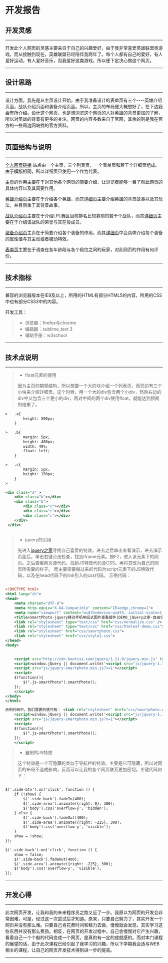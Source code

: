 # 开发报告


## 开发灵感 
-----

开发此个人网页的灵感主要来自于自己的兴趣爱好，由于我非常喜爱英雄联盟类游戏，而从接触到现在，英雄联盟已经陪伴我两年了。每个人都有自己的爱好，有人爱好运动，有人爱好音乐，而我爱好这类游戏，所以便下定决心做这个网页。

------





## 设计思路
-----

设计方面，我先是从主页设计开始，由于我准备设计的表单页有三个----英雄介绍页面，战队介绍页面和装备介绍页面。所以，主页的布局便大概想好了，在下边我会有所介绍。设计这个网页，也是想浏览这个网页的人对英雄的背景更加的了解，所以对英雄的背景有更多的关注。网页的内容多数来自于官网，其余的则是我在官方的一些周边网站找的官方资料。

-----


## 页面结构与说明
-----
[个人网页链接](https://easonyes.github.io/League-of-Legends/.)
站点由一个主页，三个列表页，一个表单页和若干个详细页组成。由于模版相同，所以详细页只使用一个作为代表。

[主页](https://easonyes.github.io/League-of-Legends/.)的作用主要在于对其他各个网页的简要介绍，让浏览者能够一目了然此网页的具体内容以及其简要作用。

[英雄介绍页](https://github.com/easonyes/League-of-Legends/blob/master/heroes.html)主要在于介绍各个英雄，而其[详细页](https://github.com/easonyes/League-of-Legends/blob/master/renma.html)主要介绍英雄的背景故事以及其玩法，并且侧重于其背景故事。

[战队介绍页](https://github.com/easonyes/League-of-Legends/blob/master/teams.html)主要在于介绍LPL赛区目前排名比较靠前的若干个战队，而其[详细页](https://github.com/easonyes/League-of-Legends/blob/master/rng.html)主要在于介绍该战队的荣誉与其在役成员。

[装备介绍页](https://github.com/easonyes/League-of-Legends/blob/master/equips.html)主页在于简要介绍各个装备的作用，而其[详细页](https://github.com/easonyes/League-of-Legends/blob/master/equips.html)中会具体介绍每个装备的属性值与其主动或者被动特效。

[表单页](https://github.com/easonyes/League-of-Legends/blob/master/form.html)主要在于调查在各年龄段与各个段位之间的玩家，对此网页的作用有何评价。

-----

## 技术指标
-----

兼容的浏览器版本在IE9及以上，所用的HTML有部分HTML5的内容，所用的CSS中也有部分CSS3中的内容。

开发工具：
> * 浏览器：firefox与chorme
> * 编辑器：sublime_text 3
> * 辅助手册：w3school

-----

## 技术点说明
-----

> * float元素的使用
>
> 因为主页的期望结构，所以想要一个大的块介绍一个列表页，而旁边有三个小块来介绍详细页。这个时候，用一个大的div包含两个小div，然后右边的div中又包含三个更小的div，再对中间的两个div使用float，就能达到预期的结果了。
```xml
>	.a{
		height: 500px;
	}

>	.b{
		margin: 5px;
		height: 480px;
		width: 49%;
		float: left;
	}

>	.c{
		margin: 5px;
		height: 150px;
	}
>	

<div class="a" >
    <div class="b"></div>
	<div class="b">
		<div class="c"></div>
		<div class="c"></div>
		<div class="c"></div>
	</div>
 </div>
 
```

> * jquery的引用
>
> 先进入[jquery之家](http://www.htmleaf.com/jQuery/)寻找自己喜爱的特效。进去之后单击查看演示，进去演示页面后，单击右键点击检查，找到iframe元素。按F2，进入该元素下的网页。之后查看网页源代码，找到JS特效代码及CSS。再将其改为自己的网页所需要的样子。
>而主要需要搬过来的代码为script元素下的JS特效代码，以及在head代码下的link引入的css代码。
示例代码：

```xml

<!DOCTYPE html>
<html lang="zh">
<head>
	<meta charset="UTF-8">
	<meta http-equiv="X-UA-Compatible" content="IE=edge,chrome=1"> 
	<meta name="viewport" content="width=device-width, initial-scale=1.0">
	<title>SmartPhoto-jquery移动手机响应式图片查看插件|DEMO_jQuery之家-自由分享jQuery、html5、css3的插件库</title>
	<link rel="stylesheet" type="text/css" href="css/normalize.css" />
	<link rel="stylesheet" type="text/css" href="css/htmleaf-demo.css">
	<link rel="stylesheet" href="css/smartphoto.css">
	<link rel="stylesheet" href="css/style2.css">
</head>
<body>

	
	<script src="http://cdn.bootcss.com/jquery/1.11.0/jquery.min.js" type="text/javascript"></script>
	<script>window.jQuery || document.write('<script src="js/jquery-1.11.0.min.js"><\/script>')</script>
	<script src="js/jquery-smartphoto.min.js?v=1"></script>
	<script>
	$(function(){
		$(".js-smartPhoto").smartPhoto();
	});
	</script>
</body>
</html>

示例代码中，我们需要的便只有：	<link rel="stylesheet" href="css/smartphoto.css">
	<script>window.jQuery || document.write('<script src="js/jquery-1.11.0.min.js"><\/script>')</script>
	<script src="js/jquery-smartphoto.min.js?v=1"></script>
	<script>
	$(function(){
		$(".js-smartPhoto").smartPhoto();
	});
	</script>

```


> * 自制的JS特效
>
>这个特效是一个可隐藏的类似于导航栏的特效。主要是它可隐藏，所以对网页的布局不造成影响，反而可以让我的各个网页联系更加密切。关键代码如下：
```xml

$('.side-btn').on('click', function () {
    if (!show) {
        $('.side-back').fadeIn(400);
        $('.side-area').animate({right: 0}, 300);
        $('body').css('overflow-y', 'hidden');
    } else {
        $('.side-back').fadeOut(400);
        $('.side-area').animate({right: -225}, 300);
        $('body').css('overflow-y', 'visible');
    }
    show = !show;
});

$('.side-back').on('click', function () {
    show = false;
    $('.side-back').fadeOut(400);
    $('.side-area').animate({right: -225}, 300);
    $('body').css('overflow-y', 'visible');
});

```
-----

## 开发心得
-----

此次网页开发，让我和我的未来程序员之路又近了一步。我原以为网页的开发会非常困难，可是，经过这一次尝试后才知道。原来，只要自己努力了，其实开发一个网页并没有那么难。只要自己肯花费时间和精力去做，慢慢就会发现，其实学习这些东西并没有那么费劲。相反，在网页的开发过程中，自己会慢慢对它产生兴趣，看着自己一个个敲的代码变成一个网页，是真的有一定的成就感的。而对本门课程的展望的话，由于此次课程已经引起了我学习的兴趣，所以下学期我会选与WEB相关的课程，让自己的网页开发技术得到进一步的提高。

-----